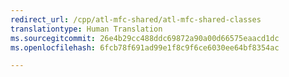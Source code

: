 ```yaml
---
redirect_url: /cpp/atl-mfc-shared/atl-mfc-shared-classes
translationtype: Human Translation
ms.sourcegitcommit: 26e4b29cc488ddc69872a90a00d66575eaacd1dc
ms.openlocfilehash: 6fcb78f691ad99e1f8c9f6ce6030ee64bf8354ac

---
```




<!--HONumber=Jan17_HO2-->


